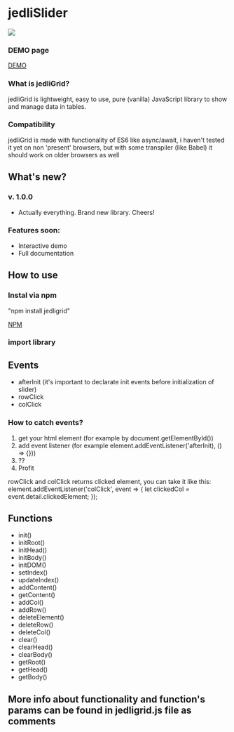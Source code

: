 # jedliSlider

![](https://img.shields.io/badge/version-1.0.0-blue.svg)

### DEMO page
[DEMO](http://jedlikk.github.io/jedliGrid/)

### What is jedliGrid?

jedliGrid is lightweight, easy to use, pure (vanilla) JavaScript library to show and manage data in tables.

### Compatibility

jedliGrid is made with functionality of ES6 like async/await, i haven't tested it yet on non 'present' browsers, but with some transpiler (like Babel) it should work on older browsers as well

## What's new?
### v. 1.0.0
- Actually everything. Brand new library. Cheers!

<!-- ### Previous update
- Added functionality to filter slides, show all or only from wanted category, with option to
    change category to show [See example here](http://jedlikk.github.io/jedliSlider/#filtering)
- Added events 'dragStart', 'dragEnd
- Added functionality to keep dragging slider when mouse is outside slider box
- Fixed bug when after drag there is no visible slides. Slider will now reset to first/last slide
- Fixed bug with dragging, and blocking of slider when slider was at start/end with infinite
    option set to fals -->

### Features soon:

- Interactive demo
- Full documentation

## How to use

### Instal via npm

"npm install jedligrid"

[NPM](https://www.npmjs.com/package/jedligrid)


### import library


## Events
<!-- See more [here](http://jedlikk.github.io/jedliSlider/#events) -->

- afterInit
 (it's important to declarate init events before initialization of slider)
- rowClick
- colClick

### How to catch events?
1. get your html element (for example by document.getElementById())
2. add event listener (for example element.addEventListener('afterInit), () => {}))
3. ??
4. Profit

rowClick and colClick returns clicked element, you can take it like this:
element.addEventListener('colClick', event => {
    let clickedCol = event.detail.clickedElement;
});

## Functions
<!-- See more [here](http://jedlikk.github.io/jedliSlider/#functions) -->

- init()
- initRoot()
- initHead()
- initBody()
- initDOM()
- setIndex()
- updateIndex()
- addContent()
- getContent()
- addCol()
- addRow()
- deleteElement()
- deleteRow()
- deleteCol()
- clear()
- clearHead()
- clearBody()
- getRoot()
- getHead()
- getBody()

## More info about functionality and function's params can be found in jedligrid.js file as comments
